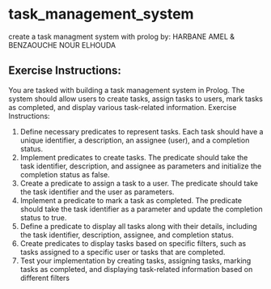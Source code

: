 # task_management_system
create a task managment system with prolog 
by: HARBANE AMEL & BENZAOUCHE NOUR ELHOUDA 
## Exercise Instructions:
 You are tasked with building a task management system in Prolog. The system should allow
users to create tasks, assign tasks to users, mark tasks as completed, and display various
task-related information.
Exercise Instructions:
1. Define necessary predicates to represent tasks. Each task should have a unique identifier,
a description, an assignee (user), and a completion status.
2. Implement predicates to create tasks. The predicate should take the task identifier,
description, and assignee as parameters and initialize the completion status as false.
3. Create a predicate to assign a task to a user. The predicate should take the task identifier
and the user as parameters.
4. Implement a predicate to mark a task as completed. The predicate should take the task
identifier as a parameter and update the completion status to true.
5. Define a predicate to display all tasks along with their details, including the task identifier,
description, assignee, and completion status.
6. Create predicates to display tasks based on specific filters, such as tasks assigned to a
specific user or tasks that are completed.
7. Test your implementation by creating tasks, assigning tasks, marking tasks as completed,
and displaying task-related information based on different filters
